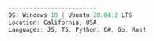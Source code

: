 ```ts
-------------------------
OS: Windows 10 | Ubuntu 20.04.2 LTS
Location: California, USA
Languages: JS, TS, Python, C#, Go, Rust
```

<!--
**Ericarthurc/Ericarthurc** is a ✨ _special_ ✨ repository because its `README.md` (this file) appears on your GitHub profile.

Here are some ideas to get you started:

- 🔭 I’m currently working on ...
- 🌱 I’m currently learning ...
- 👯 I’m looking to collaborate on ...
- 🤔 I’m looking for help with ...
- 💬 Ask me about ...
- 📫 How to reach me: ...
- ⚡ Fun fact: ...
-->

